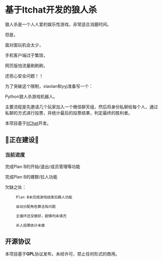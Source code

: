 # 基于Itchat开发的狼人杀
狼人杀是一个人人爱的娱乐性游戏，非常适合消磨时间。

但是，

面对面玩机会太少，

手机客户端过于繁琐，

网页版怕流量刷刷刷，

还担心安全问题！！

为了突破这个限制，xiaolan和yyj准备写一个：

Python狼人杀游戏机器人。

主要流程是先邀请几个玩家加入一个微信聊天组，然后将身份私聊给每个人，通过私聊的方式进行投票，并统计最后的投票结果，判定最终的胜利者。

本项目基于[ItChat](https://github.com/littlecodersh/ItChat)开发。

## 🚧正在建设🚧
### 当前进度
完成Plan B的开始/退出/成员管理等功能

完成Plan B的建群/拉人功能

欠缺之处：

         Plan B未完成游戏结束后踢人功能

         自动分配角色算法有问题

         主循环还没做好，剧情均未填充

         杀人投票统计未做
         
## 开源协议
本项目基于**GPL**协议发布，未经许可，禁止任何形式的商用。
